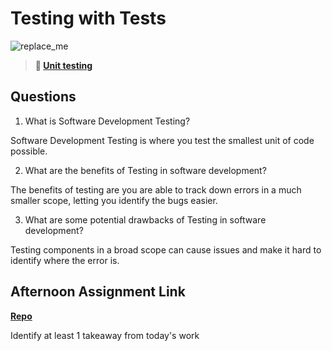 # Testing with Tests

![replace_me](https://codeworks.blob.core.windows.net/public/assets/img/illustrations/placeholder.svg)

> **📖 [Unit testing](https://codeworksacademy.com/fs-student-guide/resources/wk8-9/03-Unit-Testing)**

## Questions

1. What is Software Development Testing?

Software Development Testing is where you test the smallest unit of code possible.

2. What are the benefits of Testing in software development?

The benefits of testing are you are able to track down errors in a much smaller scope, letting you identify the bugs easier.

3. What are some potential drawbacks of Testing in software development?

Testing components in a broad scope can cause issues and make it hard to identify where the error is.

## Afternoon Assignment Link

**[Repo](https://github.com/Max-Ball/<ASSIGNMENT_REPO>)**

Identify at least 1 takeaway from today's work
